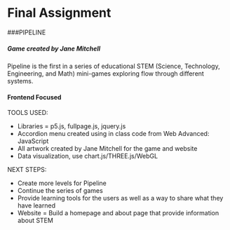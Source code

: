 # Final Assignment
###PIPELINE
##### Game created by Jane Mitchell

Pipeline is the first in a series of educational STEM (Science, Technology, Engineering, and Math) mini-games exploring flow through different systems. 

#### Frontend Focused

TOOLS USED: 
- Libraries = p5.js, fullpage.js, jquery.js
- Accordion menu created using in class code from Web Advanced: JavaScript
- All artwork created by Jane Mitchell for the game and website
- Data visualization, use chart.js/THREE.js/WebGL

NEXT STEPS: 
- Create more levels for Pipeline
- Continue the series of games 
- Provide learning tools for the users as well as a way to share what they have learned
- Website = Build a homepage and about page that provide information about STEM 

